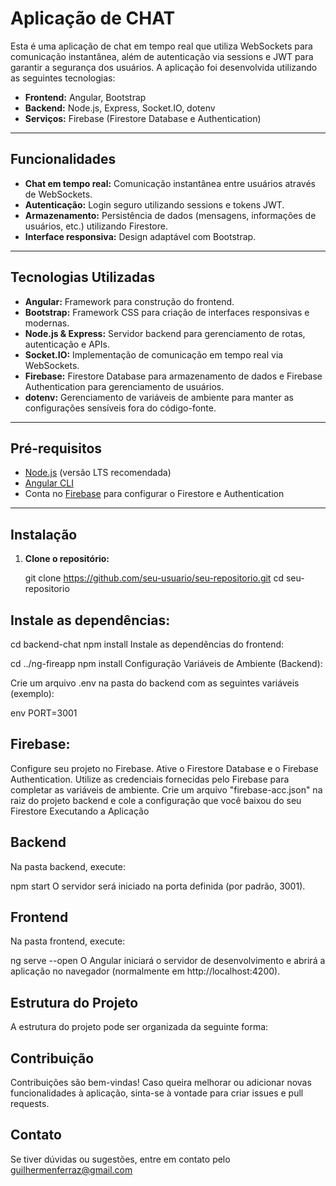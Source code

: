# Aplicação de CHAT

Esta é uma aplicação de chat em tempo real que utiliza WebSockets para comunicação instantânea, além de autenticação via sessions e JWT para garantir a segurança dos usuários. A aplicação foi desenvolvida utilizando as seguintes tecnologias:

- **Frontend:** Angular, Bootstrap
- **Backend:** Node.js, Express, Socket.IO, dotenv
- **Serviços:** Firebase (Firestore Database e Authentication)

---

## Funcionalidades

- **Chat em tempo real:** Comunicação instantânea entre usuários através de WebSockets.
- **Autenticação:** Login seguro utilizando sessions e tokens JWT.
- **Armazenamento:** Persistência de dados (mensagens, informações de usuários, etc.) utilizando Firestore.
- **Interface responsiva:** Design adaptável com Bootstrap.

---

## Tecnologias Utilizadas

- **Angular:** Framework para construção do frontend.
- **Bootstrap:** Framework CSS para criação de interfaces responsivas e modernas.
- **Node.js & Express:** Servidor backend para gerenciamento de rotas, autenticação e APIs.
- **Socket.IO:** Implementação de comunicação em tempo real via WebSockets.
- **Firebase:** Firestore Database para armazenamento de dados e Firebase Authentication para gerenciamento de usuários.
- **dotenv:** Gerenciamento de variáveis de ambiente para manter as configurações sensíveis fora do código-fonte.

---

## Pré-requisitos

- [Node.js](https://nodejs.org/) (versão LTS recomendada)
- [Angular CLI](https://angular.io/cli)
- Conta no [Firebase](https://firebase.google.com/) para configurar o Firestore e Authentication

---

## Instalação

1. **Clone o repositório:**

   git clone https://github.com/seu-usuario/seu-repositorio.git
   cd seu-repositorio
   
## Instale as dependências:

cd backend-chat
npm install
Instale as dependências do frontend:

cd ../ng-fireapp
npm install
Configuração
Variáveis de Ambiente (Backend):

Crie um arquivo .env na pasta do backend com as seguintes variáveis (exemplo):

env
PORT=3001

## Firebase:

Configure seu projeto no Firebase.
Ative o Firestore Database e o Firebase Authentication.
Utilize as credenciais fornecidas pelo Firebase para completar as variáveis de ambiente.
Crie um arquivo "firebase-acc.json" na raiz do projeto backend e cole a configuração que você baixou do seu Firestore
Executando a Aplicação

## Backend
Na pasta backend, execute:

npm start
O servidor será iniciado na porta definida (por padrão, 3001).

## Frontend
Na pasta frontend, execute:

ng serve --open
O Angular iniciará o servidor de desenvolvimento e abrirá a aplicação no navegador (normalmente em http://localhost:4200).

## Estrutura do Projeto
A estrutura do projeto pode ser organizada da seguinte forma:

## Contribuição
Contribuições são bem-vindas! Caso queira melhorar ou adicionar novas funcionalidades à aplicação, sinta-se à vontade para criar issues e pull requests.

## Contato
Se tiver dúvidas ou sugestões, entre em contato pelo guilhermenferraz@gmail.com








